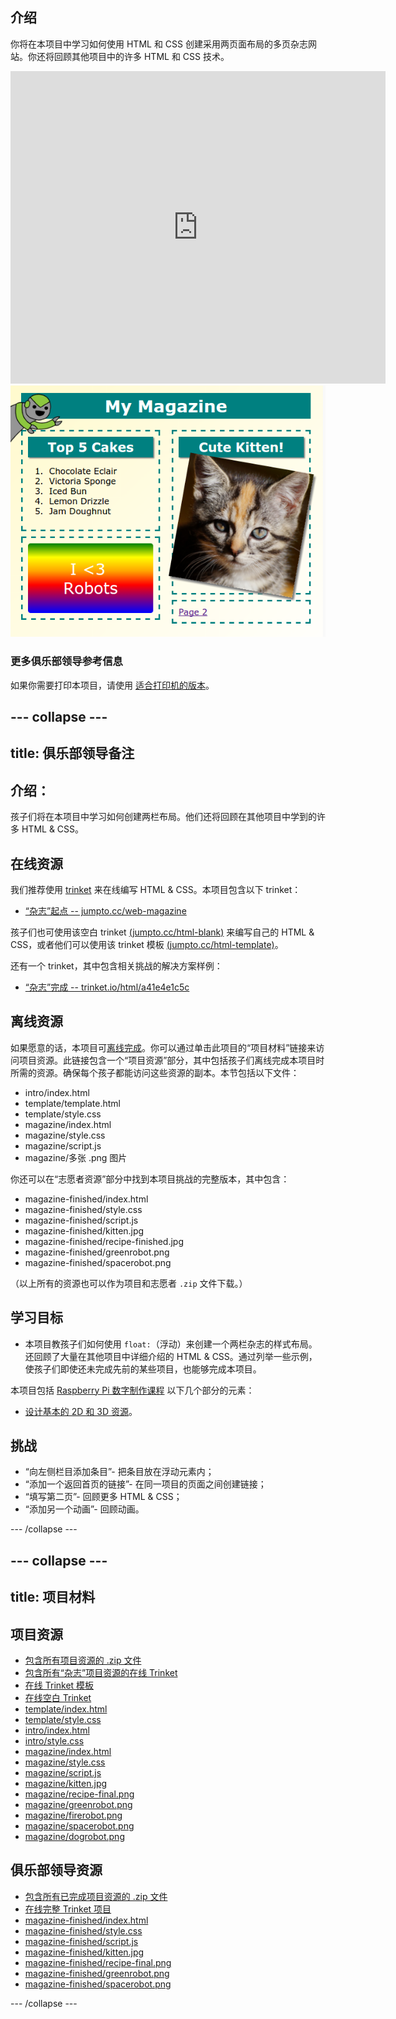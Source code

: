 ## 介绍

你将在本项目中学习如何使用 HTML 和 CSS 创建采用两页面布局的多页杂志网站。你还将回顾其他项目中的许多 HTML 和 CSS 技术。

<div class="trinket">
  <iframe src="https://trinket.io/embed/html/a41e4e1c5c?outputOnly=true&start=result" width="600" height="500" frameborder="0" marginwidth="0" marginheight="0" allowfullscreen>
  </iframe>
  <img src="images/magazine-final.png">
</div>


### 更多俱乐部领导参考信息

如果你需要打印本项目，请使用 [适合打印机的版本](https://projects.raspberrypi.org/en/projects/magazine/print)。


--- collapse ---
---
title: 俱乐部领导备注
---


## 介绍：
孩子们将在本项目中学习如何创建两栏布局。他们还将回顾在其他项目中学到的许多 HTML & CSS。 

## 在线资源

我们推荐使用 [trinket](https://trinket.io/) 来在线编写 HTML & CSS。本项目包含以下 trinket：

+ [“杂志”起点  -- jumpto.cc/web-magazine](http://jumpto.cc/web-magazine)

孩子们也可使用该空白 trinket [(jumpto.cc/html-blank)](http://jumpto.cc/html-blank) 来编写自己的 HTML & CSS，或者他们可以使用该 trinket 模板 [(jumpto.cc/html-template)](http://jumpto.cc/html-template)。

还有一个 trinket，其中包含相关挑战的解决方案样例：

+ [“杂志”完成 -- trinket.io/html/a41e4e1c5c](https://trinket.io/html/a41e4e1c5c)

## 离线资源
如果愿意的话，本项目可[离线完成](https://www.codeclubprojects.org/en-GB/resources/webdev-working-offline/)。你可以通过单击此项目的“项目材料”链接来访问项目资源。此链接包含一个“项目资源”部分，其中包括孩子们离线完成本项目时所需的资源。确保每个孩子都能访问这些资源的副本。本节包括以下文件：

+ intro/index.html
+ template/template.html
+ template/style.css
+ magazine/index.html
+ magazine/style.css
+ magazine/script.js
+ magazine/多张 .png 图片

你还可以在“志愿者资源”部分中找到本项目挑战的完整版本，其中包含：

+ magazine-finished/index.html
+ magazine-finished/style.css
+ magazine-finished/script.js
+ magazine-finished/kitten.jpg
+ magazine-finished/recipe-finished.jpg
+ magazine-finished/greenrobot.png
+ magazine-finished/spacerobot.png

（以上所有的资源也可以作为项目和志愿者 `.zip` 文件下载。）

## 学习目标
+ 本项目教孩子们如何使用 `float:`（浮动）来创建一个两栏杂志的样式布局。还回顾了大量在其他项目中详细介绍的 HTML & CSS。通过列举一些示例，使孩子们即使还未完成先前的某些项目，也能够完成本项目。 

本项目包括 [Raspberry Pi 数字制作课程](http://rpf.io/curriculum) 以下几个部分的元素：

+ [设计基本的 2D 和 3D 资源](https://www.raspberrypi.org/curriculum/design/creator)。

## 挑战
+ “向左侧栏目添加条目”- 把条目放在浮动元素内；
+ “添加一个返回首页的链接”- 在同一项目的页面之间创建链接；
+ “填写第二页”- 回顾更多 HTML & CSS；
+ “添加另一个动画”- 回顾动画。


--- /collapse ---


--- collapse ---
---
title: 项目材料
---
## 项目资源
* [包含所有项目资源的 .zip 文件](resources/magazine-project-resources.zip)
* [包含所有“杂志”项目资源的在线 Trinket](http://jumpto.cc/web-magazine)
* [在线 Trinket 模板](http://jumpto.cc/trinket-template)
* [在线空白 Trinket](http://jumpto.cc/trinket-blank)
* [template/index.html](resources/template-index.html)
* [template/style.css](resources/template-style.css)
* [intro/index.html](resources/intro-index.html)
* [intro/style.css](resources/intro-style.css)
* [magazine/index.html](resources/magazine-index.html)
* [magazine/style.css](resources/magazine-style.css)
* [magazine/script.js](resources/magazine-script.js)
* [magazine/kitten.jpg](resources/magazine-kitten.jpg)
* [magazine/recipe-final.png](resources/magazine-recipe-final.png)
* [magazine/greenrobot.png](resources/magazine-greenrobot.png)
* [magazine/firerobot.png](resources/magazine-firerobot.png)
* [magazine/spacerobot.png](resources/magazine-spacerobot.png)
* [magazine/dogrobot.png](resources/magazine-dogrobot.png)

## 俱乐部领导资源
* [包含所有已完成项目资源的 .zip 文件](resources/magazine-volunteer-resources.zip)
* [在线完整 Trinket 项目](https://trinket.io/html/a41e4e1c5c)
* [magazine-finished/index.html](resources/magazine-finished-index.html)
* [magazine-finished/style.css](resources/magazine-finished-style.css)
* [magazine-finished/script.js](resources/magazine-finished-script.js)
* [magazine-finished/kitten.jpg](resources/magazine-finished-kitten.jpg)
* [magazine-finished/recipe-final.png](resources/magazine-finished-recipe-final.png)
* [magazine-finished/greenrobot.png](resources/magazine-finished-greenrobot.png)
* [magazine-finished/spacerobot.png](resources/magazine-finished-spacerobot.png)

--- /collapse ---